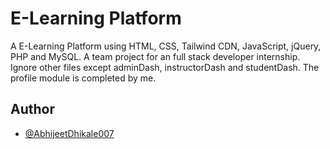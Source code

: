# E-Learning Platform

A E-Learning Platform using HTML, CSS, Tailwind CDN, JavaScript, jQuery, PHP and MySQL.
A team project for an full stack developer internship. Ignore other files except adminDash, instructorDash and studentDash. The profile module is completed by me.

## Author

-   [@AbhijeetDhikale007](https://github.com/AbhijeetDhikale007)
